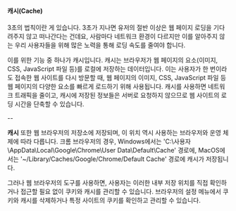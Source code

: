 #### 캐시(Cache)

3초의 법칙이란 게 있습니다. 3초가 지나면 유저의 절반 이상은 웹 페이지 로딩을 기다려주지 않고 떠나간다는 건데요, 사람마다 네트워크 환경이 다르지만 이를 알아주지 않는 우리 사용자들을 위해 많은 노력을 통해 로딩 속도를 줄여야 합니다.

이를 위한 기능 중 하나가 캐시입니다. 캐시는 브라우저가 웹 페이지의 요소(이미지, CSS, JavaScript 파일 등)를 로컬에 저장하는 데이터입니다. 이는 사용자가 한 번이라도 접속한 웹 사이트를 다시 방문할 때, 웹 페이지의  이미지, CSS, JavaScript 파일 등 웹 페이지의 다양한 요소를 빠르게 로드하기 위해 사용됩니다. 캐시를 사용하면 네트워크 트래픽을 줄이고, 캐시에 저장된 정보들은 서버로 요청하지 않으므로 웹 사이트의 로딩 시간을 단축할 수 있습니다.

--

**캐시** 또한 웹 브라우저의 저장소에 저장되며, 이 위치 역시 사용하는 브라우저와 운영 체제에 따라 다릅니다. 크롬 브라우저의 경우, Windows에서는 'C:\사용자\AppData\Local\Google\Chrome\User Data\Default\Cache' 경로에, MacOS에서는 '~/Library/Caches/Google/Chrome/Default Cache' 경로에 캐시가 저장됩니다.

그러나 웹 브라우저의 도구를 사용하면, 사용자는 이러한 내부 저장 위치를 직접 확인하거나 접근할 필요 없이 쿠키와 캐시를 관리할 수 있습니다. 브라우저의 설정 메뉴에서 쿠키와 캐시를 삭제하거나 특정 사이트의 쿠키를 확인하고 관리할 수 있습니다.

